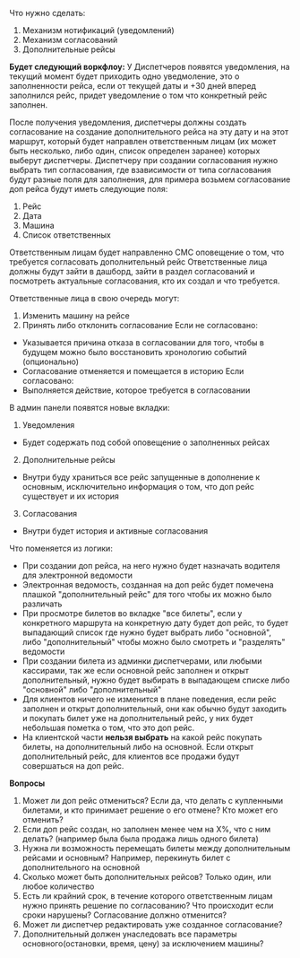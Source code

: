 Что нужно сделать:
1. Механизм нотификаций (уведомлений)
2. Механизм согласований
3. Дополнительные рейсы


**Будет следующий воркфлоу:**
У Диспетчеров появятся уведомления, на текущий момент будет приходить одно уведмоление, это о заполненности рейса, если от текущей даты и +30 дней вперед заполнился рейс, придет уведомление о том что конкретный рейс заполнен. 

После получения уведомления, диспетчеры должны создать согласование на создание дополнительного рейса на эту дату и на этот маршрут, который будет направлен ответственным лицам (их может быть несколько, либо один, список определен заранее) которых выберут диспетчеры.
Диспетчеру при создании согласования нужно выбрать тип согласования, где взависимости от типа согласования будут разные поля для заполнения, для примера возьмем согласование доп рейса будут иметь следующие поля:
1) Рейс
2) Дата
3) Машина
4) Список ответственных

Ответственным лицам будет направленно СМС оповещение о том, что требуется согласовать дополнительный рейс
Ответственные лица должны будут зайти в дашборд, зайти в раздел согласований и посмотреть актуальные согласования, кто их создал и что требуется.

Ответственные лица в свою очередь могут:
1) Изменить машину на рейсе
2) Принять либо отклонить согласование
Если не согласовано:
- Указывается причина отказа в согласовании для того, чтобы в будущем можно было восстановить хронологию событий (опционально)
- Согласование отменяется и помещается в историю
Если согласовано:
- Выполняется действие, которое требуется в согласовании

В админ панели появятся новые вкладки:
1) Уведомления
- Будет содержать под собой оповещение о заполненных рейсах
2) Дополнительные рейсы
- Внутри буду храниться все рейс запущенные в дополнение к основным, исключительно информация о том, что доп рейс существует и их история
3) Согласования
- Внутри будет история и активные согласования

Что поменяется из логики:
- При создании доп рейса, на него нужно будет назначать водителя для электронной ведомости
- Электронная ведомость, созданная на доп рейс будет помечена плашкой "дополнительный рейс" для того чтобы их можно было различать
- При просмотре билетов во вкладке "все билеты", если у конкретного маршрута на конкретную дату будет доп рейс, то будет выпадающий список где нужно будет выбрать либо "основной", либо "дополнительный" чтобы можно было смотреть и "разделять" ведомости
- При создании билета из админки диспетчерами, или любыми кассирами, так же если основной рейс заполнен и открыт дополнительный, нужно будет выбирать в выпадающем списке либо "основной" либо "дополнительный"
- Для клиентов ничего не изменится в плане поведения, если рейс заполнен и открыт дополнительный, они как обычно будут заходить и покупать билет уже на дополнительный рейс, у них будет небольшая пометка о том, что это доп рейс.
- На клиентской части **нельзя выбрать** на какой рейс покупать билеты, на дополнительный либо на основной. Если открыт дополнительный рейс, для клиентов все продажи будут совершаться на доп рейс.


**Вопросы**
1. Может ли доп рейс отмениться? Если да, что делать с купленными билетами, и кто принимает решение о его отмене? Кто может его отменить?
2. Если доп рейс создан, но заполнен менее чем на X%, что с ним делать? (например была была продажа лишь одного билета)
3. Нужна ли возможность перемещать билеты между дополнительным рейсами и основным? Например, перекинуть билет с дополнительного на основной
4. Сколько может быть дополнительных рейсов? Только один, или любое количество
5. Есть ли крайний срок, в течение которого ответственным лицам нужно принять решение по согласованию? Что происходит если сроки нарушены? Согласование должно отменится?
6. Может ли диспетчер редактировать уже созданное согласование?
7. Дополнительный должен унаследовать все параметры основного(остановки, время, цену) за исключением машины?
